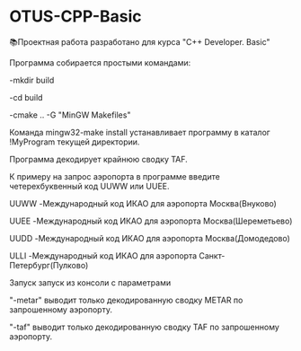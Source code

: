 # OTUS-CPP-Basic
📚Проектная работа разработано для курса "C++ Developer. Basic"

Программа собирается простыми командами:

-mkdir build

-cd build

-cmake .. -G "MinGW Makefiles"

Команда mingw32-make install устанавливает программу в каталог !MyProgram текущей директории.


Программа декодирует крайнюю сводку TAF.

К примеру на запрос аэропорта в программе введите четерехбуквенный код UUWW или UUEE.

UUWW  -Международный код ИКАО для аэропорта Москва(Внуково)

UUEE  -Международный код ИКАО для аэропорта Москва(Шереметьево)

UUDD  -Международный код ИКАО для аэропорта Москва(Домодедово)

ULLI  -Международный код ИКАО для аэропорта Санкт-Петербург(Пулково)

Запуск запуск из консоли с параметрами 

"-metar" выводит только декодированную сводку METAR по запрошенному аэропорту.

"-taf" выводит только декодированную сводку TAF по запрошенному аэропорту.
